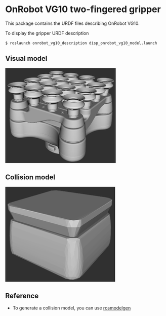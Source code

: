 # OnRobot VG10 two-fingered gripper

This package contains the URDF files describing OnRobot VG10.

To display the gripper URDF description
```
$ roslaunch onrobot_vg10_description disp_onrobot_vg10_model.launch 
```

## Visual model
<img src="images/visual.png" height="300">  

## Collision model
<img src="images/collision.png" height="300">  

## Reference
- To generate a collision model, you can use [rosmodelgen](https://github.com/takuya-ki/rosmodelgen)
